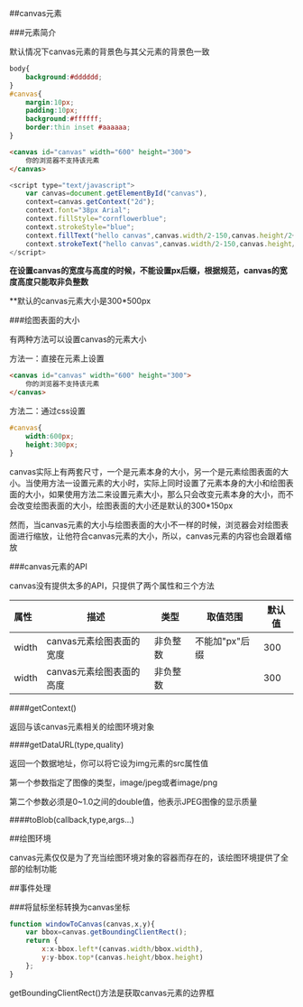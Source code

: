 ##canvas元素

###元素简介

默认情况下canvas元素的背景色与其父元素的背景色一致

```css
body{
	background:#dddddd;
}
#canvas{
	margin:10px;
	padding:10px;
	background:#ffffff;
	border:thin inset #aaaaaa;
}
```

```html
<canvas id="canvas" width="600" height="300">
	你的浏览器不支持该元素
</canvas>
```

```javascript
<script type="text/javascript">
	var canvas=document.getElementById("canvas"),
	context=canvas.getContext("2d");
	context.font="38px Arial";
	context.fillStyle="cornflowerblue";
	context.strokeStyle="blue";
	context.fillText("hello canvas",canvas.width/2-150,canvas.height/2+15);
	context.strokeText("hello canvas",canvas.width/2-150,canvas.height/2+15);
</script>
```

**在设置canvas的宽度与高度的时候，不能设置px后缀，根据规范，canvas的宽度高度只能取非负整数**

**默认的canvas元素大小是300*500px

###绘图表面的大小

有两种方法可以设置canvas的元素大小

方法一：直接在元素上设置

```html
<canvas id="canvas" width="600" height="300">
	你的浏览器不支持该元素
</canvas>
```

方法二：通过css设置

```css
#canvas{
	width:600px;
	height:300px;
}
```

canvas实际上有两套尺寸，一个是元素本身的大小，另一个是元素绘图表面的大小。当使用方法一设置元素的大小时，实际上同时设置了元素本身的大小和绘图表面的大小，如果使用方法二来设置元素大小，那么只会改变元素本身的大小，而不会改变绘图表面的大小，绘图表面的大小还是默认的300*150px

然而，当canvas元素的大小与绘图表面的大小不一样的时候，浏览器会对绘图表面进行缩放，让他符合canvas元素的大小，所以，canvas元素的内容也会跟着缩放

###canvas元素的API

canvas没有提供太多的API，只提供了两个属性和三个方法

|属性|描述|类型|取值范围|默认值|
|:--|---|---|---|---|
|width|canvas元素绘图表面的宽度|非负整数|不能加"px"后缀|300|
|width|canvas元素绘图表面的高度|非负整数||300|


####getContext()

返回与该canvas元素相关的绘图环境对象

####getDataURL(type,quality)

返回一个数据地址，你可以将它设为img元素的src属性值

第一个参数指定了图像的类型，image/jpeg或者image/png

第二个参数必须是0~1.0之间的double值，他表示JPEG图像的显示质量

####toBlob(callback,type,args...)

##绘图环境

canvas元素仅仅是为了充当绘图环境对象的容器而存在的，该绘图环境提供了全部的绘制功能

##事件处理

###将鼠标坐标转换为canvas坐标

```javascript
function windowToCanvas(canvas,x,y){
	var bbox=canvas.getBoundingClientRect();
	return {
		x:x-bbox.left*(canvas.width/bbox.width),
		y:y-bbox.top*(canvas.height/bbox.height)
	};
}
```

getBoundingClientRect()方法是获取canvas元素的边界框